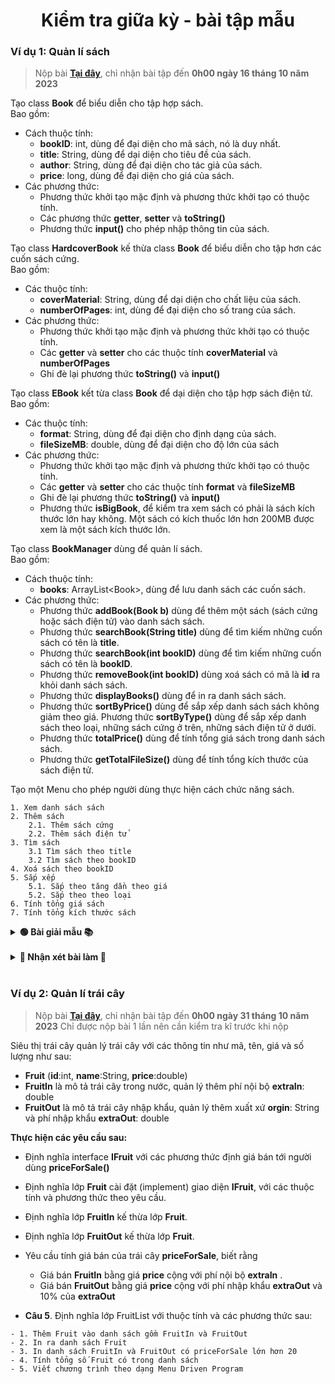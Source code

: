 <div align="center">

# Kiểm tra giữa kỳ - bài tập mẫu

</div>

### Ví dụ 1: Quản lí sách
> Nộp bài **[Tại đây](https://docs.google.com/forms/d/e/1FAIpQLSctrFfru_LKqf8PF8SeZZQaV30gR64wPu05_Q6a0pfXAb-uIg/viewform?usp=sharing)**, chỉ nhận bài tập đến **0h00 ngày 16 tháng 10 năm 2023**

Tạo class **Book** để biểu diễn cho tập hợp sách. <br>Bao gồm:
- Cách thuộc tính:
    - **bookID**: int, dùng để đại diện cho mã sách, nó là duy nhất.
    - **title**: String, dùng để dại diện cho tiêu đề của sách.
    - **author**: String, dùng để đại diện cho tác giả của sách.
    - **price**: long, dùng để đại diện cho giá của sách.
- Các phương thức:
    - Phương thức khởi tạo mặc định và phương thức khởi tạo có thuộc tính.
    - Các phương thức **getter**, **setter** và **toString()**
    - Phương thức **input()** cho phép nhập thông tin của sách.

Tạo class **HardcoverBook** kế thừa class **Book** để biểu diễn cho tập hơn các cuốn sách cứng.<br>Bao gồm:
- Các thuộc tính:
    - **coverMaterial**: String, dùng để dại diện cho chất liệu của sách.
    - **numberOfPages**: int, dùng để đại diện cho số trang của sách.
- Các phương thức:
    - Phương thức khởi tạo mặc định và phương thức khởi tạo có thuộc tính.
    - Các **getter** và **setter** cho các thuộc tính **coverMaterial** và **numberOfPages**
    - Ghi đè lại phương thức **toString()** và **input()**

Tạo class **EBook** kết từa class **Book** để dại diện cho tập hợp sách điện tử.<br>Bao gồm:
- Các thuộc tính:
    - **format**: String, d­ùng để đại diện cho định dạng của sách.
    - **fileSizeMB**: double, dùng để đại diện cho độ lớn của sách
- Các phương thức:
    - Phương thức khởi tạo mặc định và phương thức khởi tạo có thuộc tính.
    - Các **getter** và **setter** cho các thuộc tính **format** và **fileSizeMB**
    - Ghi đè lại phương thức **toString()** và **input()**
    - Phương thức **isBigBook**, để kiểm tra xem sách có phải là sách kích thước lớn hay không. Một sách có kích thuốc lớn hơn 200MB được xem là một sách kích thước lớn.

Tạo class **BookManager** dùng để quản lí sách.<br>Bao gồm:
- Cách thuộc tính:
    - **books**: ArrayList\<Book\>, dùng để lưu danh sách các cuốn sách.
- Các phương thức:
    - Phương thức **addBook(Book b)** dùng để thêm một sách (sách cứng hoặc sách điện tử) vào danh sách sách.
    - Phương thức **searchBook(String title)** dùng để tìm kiếm những cuốn sách có tên là **title**.
    - Phương thức **searchBook(int bookID)** dùng để tìm kiếm những cuốn sách có tên là **bookID**.
    - Phương thức **removeBook(int bookID)** dùng xoá sách có mã là **id** ra khỏi danh sách sách.
    - Phương thức **displayBooks()** dùng để in ra danh sách sách.
    - Phương thức **sortByPrice()** dùng để sắp xếp danh sách sách không giảm theo giá.
    Phương thức **sortByType()** dùng để sắp xếp danh sách theo loại, những sách cứng ở trên, những sách điện tử ở dưới.
    - Phương thức **totalPrice()** dùng để tính tổng giá sách trong danh sách sách.
    - Phương thức **getTotalFileSize()** d­ùng để tính tổng kích thước của sách điện tử.

Tạo một Menu cho phép  người dùng thực hiện cách chức năng sách.

```text
1. Xem danh sách sách
2. Thêm sách
    2.1. Thêm sách cứng
    2.2. Thêm sách điện tử
3. Tìm sách
    3.1 Tìm sách theo title
    3.2 Tìm sách theo bookID
4. Xoá sách theo bookID
5. Sắp xếp
    5.1. Sắp theo tăng dần theo giá
    5.2. Sắp theo theo loại
6. Tính tổng giá sách
7. Tính tổng kích thước sách
```

<details>
<summary> <strong>🟢 Bài giải mẫu 📚</strong></summary>

Hãy tải xuống **[BookManagement.zip](./BookManagement.zip)**

</details>
<br>


<details>
<summary> <strong>🎒 Nhận xét bài làm  📝</strong></summary>

<details>
<summary> <strong>👩‍🎓 23IT179 - Phan Thị Thanh Ngân </strong></summary>
<br>

**💬 Nhận xét chung**
- File **rar** rỗng, không có nội dung

</details>

<details>

<summary> <strong>👨‍🎓 23IT321 - Đào Thanh Vương</strong></summary>
<br>

**💬 Nhận xét chung**
- Bài làm rất tốt.
- Tất cả chức năng đều chạy được và chạy đúng.

**🔧 Cần cải thiện**
- Phần views Book nên cho nó in thông tin mỗi BOOK trên 1 dòng luôn, tốt nhất là in là hàm toString() của book đó.
- Nên tách từng class thành từng file để dễ quản lí.
</details>

<details>
<summary> <strong>👨‍🎓 23IT032 - Ngô Khắc Cường</strong></summary>
<br>

**💬 Nhận xét chung**
- Bài làm rất tốt.
- Tất cả các chức năng đều chạy được và chạy đúng

**🔧 Cần cải thiện**
- bookID là duy nhất, nên không thể thêm được được book có bookId đã tồn tại.
- Nên viết có Menu thành 1 đối tượng luôn. xong gọi đối tượng đối ra sử dùng
```java
Menu menu = new Menu();
```

</details>

<details>
<summary> <strong>👨‍🎓 23IT268 - Nguyễn Đức Thuận</strong></summary>
<br>

**💬 Nhận xét chung**
- Tạo các class rất tốt, các chức năng hoàn chỉnh.
- Code chạy được nhưng chưa được như mong muốn.
- Cần luyện tập cách gọi phương thức.
- Cần kiểm thử chương trình kỹ hơn.

**🔧 Cần cải thiện**
- Phần case 2 chưa có break nên khi thêm sách là nó thực hiện luôn case 3:
```java
case 2:
    System.out.println("2.1. Thêm sách cứng");
    System.out.println("2.2. Thêm sách điện tử");
    System.out.println("-----------------------------");
    System.out.println("Chọn số : ");
    double choice1 = sc.nextDouble();
    if (choice1 == 2.1) {
        bookManager.addHardcoverBook();

    }
    if (choice1 == 2.2) {
        bookManager.addEBook();
    }
    // cần thêm break ở đây
case 3:
    bookManager.searchBook(so);
```
- In ra thông tin của sách nên in trên 1 dòng để dễ xem hơn, tất nhất cứ in ra cái **toString()**
- **bookId** không trùng được, nên lần sau làm thêm cái không cho thêm 1 sách với **bookId** đã trùng với sách trong danh sách.
- Cái thêm sách và xoá sách nên cho phép người dùng nhập vào một bookId cần thêm hoặc xoá. Chứ em đang mặc định xoá theo cái bookId bằng 3 rồi.
- Phương thức **totalPrice()** và **getTotalfileSize()** là hai phương thức trả về giá trị, nên cần phải dùng **sysout** để in giá trị 2 phương thức đó ra
</details>


<details>
<summary> <strong>👨‍🎓 23IT142 - Hùng Vũ Long</strong></summary>
<br>

**💬 Nhận xét chung**
- Nén file chưa đúng qui định.
- Các class tạo rất tốt, code dễ nhìn dễ hiểu.
- Các chức năng đều rất tốt. (Nhưng chưa chạy được do nén file sai cách, anh phải sửa lại mới chạy được)

**🔧 Cần cải thiện**
- Cần nén file chuẩn hơn, cần nén cả **project** chứ không phải một **package**.
- Khi thêm sách, cần kiểm tra xem **bookId** của sách mới đã tồn tại chưa, vì không thể cả 2 sách của cùng **bookId**
- Nên in thông tin mỗi sách trên 1 dòng để dễ đọc.

</details>

<details>
<summary> <strong>👨‍🎓 23IT082 - Chu Ngọc Hoàng</strong></summary>
<br>

**💬 Nhận xét chung**
- Code chạy được
- Các chức năng trong các tốt, trừ chức năng tìm kiếm
- Tạo menu tốt, cần chú ý khi dùng switch case

**🔧 Cần cải thiện**
- Khi thêm sách, cần kiểm tra xem **bookId** của sách mới đã tồn tại chưa, vì không thể cả 2 sách của cùng **bookId**
- case 3, 4, 5, 6 thiếu break:
- Ở hàm **searchBook()** các hàm **toString()** phải dùng **sysout** để in ra. Các hàm tìm kiếm nên trả về goá trị, sau đó mới in ra sau.
```java
public void searchBook(int BookID) {
    for (Book bk : books) {
        if (bk.getBookID() == BookID) {
            bk.toString(); // phải in ra
        }
    }
}
```
</details>


<details>
<summary> <strong>👨‍🎓 23IT154 - Bùi Đoàn Duy Lưu</strong></summary>
<br>

**💬 Nhận xét chung**
- Code chạy được, tất cả chức năng hoạt động rất tốt

**🔧 Cần cải thiện**
- Khi thêm sách, cần kiểm tra xem **bookId** của sách mới đã tồn tại chưa, vì không thể cả 2 sách của cùng **bookId**
</details>


<details>
<summary> <strong>👩‍🎓 23IT117 - Từ Thị Thanh Hương</strong></summary>
<br>

**💬 Nhận xét chung**
- Tất cả các file đều là file **\*.class**, không thể chạy được.

**🔧 Cần cải thiện**
- Cần xem lại cách nén file và nộp bài.
</details>

<details>
<summary> <strong>👨‍🎓 23IT259 - Phạm Văn Thiện</strong></summary>
<br>

**💬 Nhận xét chung**
- Code chạy được.
- Tạo các class tốt, chức năng tốt.
- Chưa tạo được menu

**🔧 Cần cải thiện**
- Cần xem cách tạo Menu, cũng như cách sử dụng các hàm đã viết.
- Khi thêm sách, cần kiểm tra xem **bookId** của sách mới đã tồn tại chưa, vì không thể cả 2 sách của cùng **bookId**
</details>

<details>
<summary> <strong>👨‍🎓 23IT285 - Nguyễn Thanh Triều</strong></summary>
<br>

**💬 Nhận xét chung**
- Code không chạy được do nén file sai cách.
- Hàm khởi tạo mặc định viết chủ quan.
- Cách chức năng xử lí khá tốt.

**🔧 Cần cải thiện**
- Cần xem lại cách nén file [Tại đây](https://github.com/zukahai/java-basic-and-object-oriented-programing/blob/main/submit.md)
- Nên viết các hàm khởi tạo mặc định, trong hàm đó gán tất cả thuộc tính của nó là mặc định.
- Khi thêm sách, cần kiểm tra xem **bookId** của sách mới đã tồn tại chưa, vì không thể cả 2 sách của cùng **bookId**
- 2 phương thức **searchBook()** nên có kiểu trả về. Xong mới in ra ở menu.
- Code nhìn khá ổn, tiếc là không chạy được, cần nén cả **project** thay vì nén mỗi **package**.
</details>

<details>
<summary> <strong>👩‍🎓 23IT001 - Đặng Ngọc Thúy An</strong></summary>
<br>

**💬 Nhận xét chung**
- Code chạy được.
- Các class, các hàm xử lí viết rất tốt
- Viết Menu rất tốt, dễ sử dụng

**🔧 Cần cải thiện**
- Khi thêm sách, cần kiểm tra xem **bookId** của sách mới đã tồn tại chưa, vì không thể cả 2 sách của cùng **bookId**
- Hàm tìm kiếm theo **title** nên cho nó trả về 1 danh sách, vì đôi khi sẽ nhiều sách có cùng title, cần đưa ra hết

</details>

<details>
<summary> <strong>👨‍🎓 23IT274 - Nguyễn Tiến</strong></summary>
<br>

**💬 Nhận xét chung**
- Code chạy được.
- Tạo các class tốt.
- Còn một số lỗi cần cải thiện.

**🔧 Cần cải thiện**
- Chú ý chính tả ở class **BôkManager**
- Khi thêm sách, cần kiểm tra xem **bookId** của sách mới đã tồn tại chưa, vì không thể cả 2 sách của cùng **bookId**
- In thông tin của sách nên in trên 1 dòng bằng hàm **toString()**
- Còn bị lỗi bộ nhớ đệm, không nhập được **title**. Xem các giải quyết ở mục 1 [Tại đây](https://github.com/zukahai/java-basic-and-object-oriented-programing/blob/main/bugs.md)
- Mỗi lần thực hiện xong một chức năng cần hiển thị lại Menu cho người dùng xem.
</details>

<details>
<summary> <strong>👨‍🎓 23IT239 - Trần Như Sum</strong></summary>
<br>

**💬 Nhận xét chung**
- Code chạy được.
- Tạo các class tốt
- 6 chức năng đầu chạy tốt.

**🔧 Cần cải thiện**
- Không nên dùng **new Scanner(System.in)** quả nhiều như vậy, sẽ tốn bộ nhớ, có thể đúng khi học nhưng lại chưa tốt ưu khi đi làm.
- Sai chính tả ở *filseSizeMB*
```java
public EBook(int bookID, String title, String author, long price, String format, int filseSizeMB) {
    super(bookID,title,author,price);
    this.format=format;
    this.fileSizeMB=fileSizeMB;
}
```
- Không nên dùng **static** ở bên dưới, như thế này định nghĩa biến **books** là của class chứ không phải của đối tượng.
```java
private static ArrayList<Book> books;
```
- Các chức năng tìm kiểm nên có kiểu trả về.
- Khi thêm sách, cần kiểm tra xem **bookId** của sách mới đã tồn tại chưa, vì không thể cả 2 sách của cùng **bookId**
- Cần làm thêm chức năng số 7
</details>

<details>
<summary> <strong>👨‍🎓 23IT015 - Nguyễn Hoàng Nhật Bảo</strong></summary>
<br>

**💬 Nhận xét chung**
- Code chạy được.
- Các class tạo tốt.
- Menu còn khó sử dụng.

**🔧 Cần cải thiện**
- Hỏi người ta chọn yes / no xong bắt nhật y. Hơi khó sử dụng đoạn này.
```java
System.out.print("Tiếp tục? (Yes/No): ");
String continueChoice = sc.nextLine().toLowerCase();
if (!continueChoice.equals("y")) {
    break;
}
```
- Khi thêm sách, cần kiểm tra xem **bookId** của sách mới đã tồn tại chưa, vì không thể cả 2 sách của cùng **bookId**
- Các hàm tìm kiếm nên có kiểu tra về.
- Cần kiêm tra file trước khi nộp, tránh nộp bài nhiều lần.
</details>

<details>
<summary> <strong>👨‍🎓 23IT048 - Lê Duy Đạt</strong></summary>
<br>

**💬 Nhận xét chung**
- Code không chạy được. *(Nén code sai)*
- Tạo các class và chức năng tốt.
- Tạo các chức năng tốt.
- Bài làm có vẻ rất tốt nhưng lại không chạy được.

**🔧 Cần cải thiện**
- Nén file chưa đúng cách, các nén cả cả **project** chứ không phải mỗi **package**, xem cách nén code [Tại đây](https://github.com/zukahai/java-basic-and-object-oriented-programing/blob/main/submit.md)
- Khi thêm sách, cần kiểm tra xem **bookId** của sách mới đã tồn tại chưa, vì không thể cả 2 sách của cùng **bookId**

</details>

<details>
<summary> <strong>👩‍🎓 23IT156 - Phan Khánh Ly</strong></summary>
<br>

**💬 Nhận xét chung**
- Code chưa chạy được *(Nén code sai cách)*
- Tạo các class tốt
- Các hàm viết tốt, nhất là hàm tìm kiếm

**🔧 Cần cải thiện**
- Nén file chưa đúng cách, các nén cả cả **project** chứ không phải mỗi **package**, xem cách nén code [Tại đây](https://github.com/zukahai/java-basic-and-object-oriented-programing/blob/main/submit.md)
- Khi thêm sách, cần kiểm tra xem **bookId** của sách mới đã tồn tại chưa, vì không thể cả 2 sách của cùng **bookId**
- Bài làm có vẻ chạy rất tốt, chỉ tiếc là nén code sau cách.
</details>

<details>
<summary> <strong>👨‍🎓 23IT036 - Hoàng Công Dũng</strong></summary>
<br>

**💬 Nhận xét chung**
- Code chạy được
- Các hàm viết rất tốt
- Vẫn chưa đủ các yêu cầu của đề.


**🔧 Cần cải thiện**
- Nên xoá các file **.class** đi trước khi nộp bài, tránh rối.

- Các chức năng sắp xếp có vẻ chưa hoạt động
```text
Nhap lua chon cua ban: 5.1
Book{bookID=0, title='0', author='0', price=0}
Book{bookID=1, title='1', author='1', price=1}
Book{bookID=1, title='1', author='1', price=1}
Book{bookID=2, title='2', author='2', price=100}
Book{bookID=1, title='1', author='1', price=1}
```
- Chưa ghi đè lại phương thức **toString()**
- Khi thêm sách, cần kiểm tra xem **bookId** của sách mới đã tồn tại chưa, vì không thể cả 2 sách của cùng **bookId**
- Cần hiển thị lại menu sao mỗi lần thực hiện xong chức năng.
</details>

<details>
<summary> <strong>👨‍🎓 23IT148 - Võ Đình Lộc</strong></summary>
<br>

**💬 Nhận xét chung**
- Code không chạy được (*Nén code sai cách và lỗi chương trình)*
- Tạo các class tốt.

**🔧 Cần cải thiện**
- Nén file chưa đúng cách, các nén cả cả **project** chứ không phải mỗi **package**, xem cách nén code [Tại đây](https://github.com/zukahai/java-basic-and-object-oriented-programing/blob/main/submit.md)
- Khi thêm sách, cần kiểm tra xem **bookId** của sách mới đã tồn tại chưa, vì không thể cả 2 sách của cùng **bookId**
- Nên đọc kỹ đề, chỉ có lớn hơn thôi
```java
public boolean isBigBook (eBook c) {
    return c.getFileSizeMB() >= 200;
}
```
- Nên dùng hàm **size()** để lấy kích thước của **List** chứ không cần biến phụ.
- Hàm **displayBooks()** kiểu void nên không thể in ra được.
</details>

<details>
<summary> <strong>👨‍🎓 23IT166 - Trần Châu Minh</strong></summary>
<br>

**💬 Nhận xét chung**
- Code chạy được.
- Tạo các class rất tốt.
- Viết menu rất tốt.
- Còn một sô lỗi chức năng

**🔧 Cần cải thiện**
- Kiểm tra id đã tồn tại sai cách, từ khoá **instanceof** để kiếm tra 1 đối tượng của thuộc class đó hay không thôi.
```java
if (b instanceof Book) // chỉ kiểm tra được b có phải class Book hay không, không thể biết được id đã tồn tại chưa
    System.out.println("Thêm sách thất bại. Mã sách đã tồn tại");
```
- Hàm tìm kiếm theo **title** nên trả về một danh sách vì có thể có nhiều sách cùng **title**
- Để so sánh chuỗi nên dùng hàm **equals()** thay vì dùng **==**, xem mục 3 [Tại đây](https://github.com/zukahai/java-basic-and-object-oriented-programing/blob/main/bugs.md)
</details>

<details>
<summary> <strong>👨‍🎓 23IT256 - Trần Mạnh Thắng</strong></summary>
<br>

**💬 Nhận xét chung**
- Code chạy được.
- Tạo các class tốt.
- Các chức năng chạy tốt.
- Menu dễ dùng.

**🔧 Cần cải thiện**
- Đọc kỹ để phần hàm **isBigBook()**. Chỉ lớn hơn 200MB thôi.
- Khi thêm sách, cần kiểm tra xem **bookId** của sách mới đã tồn tại chưa, vì không thể cả 2 sách của cùng **bookId**
- Nên xoá cái file **.class** trước khi nộp bài tránh loạn.
</details>

<details>
<summary> <strong>👨‍🎓 23IT301 - Nguyễn Thanh Tùng</strong></summary>
<br>

**💬 Nhận xét chung**
- Code chạy được.
- Tạo các class tốt.
- Các chức năng 1, 3, 4, 5, 6 và 7 hoạt động tốt.
- Menu dễ sử dụng.

**🔧 Cần cải thiện**
- Hàm **isBigFile()** còn sai chỗ >= 200, chỉ > 200 thôi, cần đọc kĩ đề.
- Kiểm tra Id đã tồn tại bị sai, trong khi **c** là lựa chọn phía trên chứ không phải là **bookId** em nhập vào, phải thay **c** thành **bookID.getBookId()**
```java
Book tmp = bmanager.searchBook(c);
if (tmp != null)
    System.out.println("Them sach that bai.Sach da ton tai");
else {
    bmanager.addBook(bookID);
    System.out.println("Them sach thanh cong");
}
```
</details>

<details>
<summary> <strong>👨‍🎓 23IT088 - Nguyễn Văn Hoàng</strong></summary>
<br>

**💬 Nhận xét chung**
- Code chạy được.
- Tạo class tốt
- Các chức năng hoạt động tốt, trừ chức năng thêm chưa kiểm tra được trùng **id**.
- Menu rất dễ sử dụng
**🔧 Cần cải thiện**
- Khi thêm sách, cần kiểm tra xem **bookId** của sách mới đã tồn tại chưa, vì không thể cả 2 sách của cùng **bookId**
- Phần nhập dữ liệu nên dùng **System.out.print** trước của dòng in ra nhập gì đó, cho dễ nhập, ví dụ **System.out.print("Nhập ID: ")**
</details>


<details>
<summary> <strong>👨‍🎓 23IT198 - Huỳnh Đức Nhật</strong></summary>
<br>

**💬 Nhận xét chung**
- Code chạy được.
- Các class tạo tốt.
- Menu rõ ràng
- Các chức năng hoạt động tốt, trừ chức năng thêm.
- Cấu trúc file rõ ràng

**🔧 Cần cải thiện**
- Thông tin sách nên in trên 1 dòng cho dễ xem, vì khi in ra danh sách nhiều cuôn sách sẽ rất khó xem.
- Khi thêm sách, cần kiểm tra xem **bookId** của sách mới đã tồn tại chưa, vì không thể cả 2 sách của cùng **bookId**
- Sau khi thực hiện xong một chức năng nên hiển thị lại menu cho người dùng dễ sử dụng.
</details>

<details>
<summary> <strong>👨‍🎓 23IT255 - Phạm Quốc Thắng</strong></summary>
<br>

**💬 Nhận xét chung**
- Code chạy được.
- Tạo các class tốt, nhưng vẫn còn hàm lỗi
- Các chức năng rõ ràng
- Menu thực sự dễ dùng
- Bài làm rất tốt

**🔧 Cần cải thiện**
- Hàm **isBigFile()** còn sai chỗ >= 200, chỉ > 200 thôi, cần đọc kĩ đề.
- Khi thêm sách, cần kiểm tra xem **bookId** của sách mới đã tồn tại chưa, vì không thể cả 2 sách của cùng **bookId**
</details>

<details>
<summary> <strong>👨‍🎓 23IT296 - Nguyễn Thanh Tú</strong></summary>
<br>

**💬 Nhận xét chung**
- Code chưa chạy được *(Nén file sai cách và còn lỗi khi biên dịch)*
- Các class tạo rất tốt
- Chưa tận dùng được các hàm trong class đã tạo.

**🔧 Cần cải thiện**
- Cần nén code đúng quy định, nên cả **project** chứ không phải mỗi **package**, xem cách nén code [Tại đây](https://github.com/zukahai/java-basic-and-object-oriented-programing/blob/main/submit.md)
- Nên gọi hàm **input()** đã viết để nhập thông tin sách
- Khi thêm sách, cần kiểm tra xem **bookId** của sách mới đã tồn tại chưa, vì không thể cả 2 sách của cùng **bookId**
- Cần kiểm tra file trước khi nộp, tránh nộp bài nhiều lần.
</details>

<details>
<summary> <strong>👨‍🎓 23IT106 - Nguyễn Trọng Minh Huy</strong></summary>
<br>

**💬 Nhận xét chung**
- Code chưa chạy được *(Nén file sai cách)*
- Tạo các class tương đối ổn, những còn nhiều hàm chưa hợp lí.
- Menu dễ hiểu, dễ dùng
- Có kiểm tra được id trùng lặp khi thêm, rất tốt.

**🔧 Cần cải thiện**
- Cần nén code đúng quy định, nên cả **project** chứ không phải mỗi **package**, xem cách nén code [Tại đây](https://github.com/zukahai/java-basic-and-object-oriented-programing/blob/main/submit.md)
- Các hàm kiểm tra nên sử dung **boolean** làm kiểu trả về, áp dụng cho hàm **isBigBook()**.
</details>

<details>
<summary> <strong>👨‍🎓 23IT283 - Lê Quốc Trí</strong></summary>
<br>

**💬 Nhận xét chung**
- Code chưa chạy được **(Biên dịch lỗi)**
- Có kiểm tra ID bị trùng khi thêm sách, rất tốt
- Một số hàm viết sai và cách gọi chưa đúng.

**🔧 Cần cải thiện**
- Nên tạo package chứa các class đẻ sau này dễ phát triển
- Các hàm **searchBook()** có kiểu trả về nên cần phải in nó ra mới các thể thấy được.
- Các hàm **getTitle, getBookID** không tồn tại bên **BookManager** nên không gọi được
</details>

<details>
<summary> <strong>👨‍🎓 23IT248 - Nguyễn Đình Thái</strong></summary>
<br>

**💬 Nhận xét chung**
- Code chưa chạy được, *(Nên file sai cách)*
- Các class tạo tương đổi ổn, vẫn còn một số hàm chưa hợp lí.
- Menu dễ sử dụng.

**🔧 Cần cải thiện**
- Cần nén code đúng quy định, nên cả **project** chứ không phải mỗi **package**, xem cách nén code [Tại đây](https://github.com/zukahai/java-basic-and-object-oriented-programing/blob/main/submit.md)
- Hàm tìm kiếm theo **title** nên cho nó trả về 1 danh sách, vì đôi khi sẽ nhiều sách có cùng **title**, cần đưa ra hết.
- Khi thêm sách, cần kiểm tra xem **bookId** của sách mới đã tồn tại chưa, vì không thể cả 2 sách của cùng **bookId**
</details>

<details>
<summary> <strong>👨‍🎓 23IT018 - Phạm Quốc Bảo</strong></summary>
<br>

**💬 Nhận xét chung**
- Code chưa chạy được *(Nên file sai cách)*, File em gửi chỉ gồm những file **.class** thôi chứ chưa phải là file **.java**

**🔧 Cần cải thiện**
- Cần nén code đúng quy định, xem cách nén code [Tại đây](https://github.com/zukahai/java-basic-and-object-oriented-programing/blob/main/submit.md)


</details>

<details>
<summary> <strong>👨‍🎓 23IT191 - Nguyễn Quang Nhân</strong></summary>
<br>

**💬 Nhận xét chung**
- Code chạy được.
- Các class tạo tốt
- Menu dễ sử dụng
- Bài làm tốt

**🔧 Cần cải thiện**
- Hàm tìm kiếm theo **title** nên cho nó trả về 1 danh sách, vì đôi khi sẽ nhiều sách có cùng **title**, cần đưa ra hết.
- Khi thêm sách, cần kiểm tra xem **bookId** của sách mới đã tồn tại chưa, vì không thể cả 2 sách của cùng **bookId**
- Phàn tìm sách nếu không tìm thấy cũng nên đưa ra 1 thông báo là không tìm thấy.
</details>

<details>
<summary> <strong>👩‍🎓 23IT245 - Phan Thanh Tâm</strong></summary>
<br>

**💬 Nhận xét chung**
- Code chạy chạy được *(Nên file sai cách)*, các file là **.class** chứa không phải là file **.java**.

**🔧 Cần cải thiện**
- Cần nén code đúng quy định, xem cách nén code [Tại đây](https://github.com/zukahai/java-basic-and-object-oriented-programing/blob/main/submit.md)
</details>


<details>
<summary> <strong>👩‍🎓 23IT252 - Trịnh Thị Thanh Thảo</strong></summary>
<br>

**💬 Nhận xét chung**
- Code chạy được.
- Tạo 3 class tốt.
- Các phương thức chưa thực sự tốt.
- Menu dễ dùng.

**🔧 Cần cải thiện**
- Các hàm tìm kiếm sách nên cho nó có kiểu trả về, sau đó ở Menu mới in kết quả ra.
- Khi chưa có sách, mà người dùng muốn xem sách nên hiển thị cho người dùng một thông báo.
- Hàm **input()** ở 2 class con chưa gọi hàm **input()** ở class cha nên nó chưa cho phép nhập những thông tin như bookID, title, author
- Chức năng 6, 7 chưa hoạt động.
- Phương thức **sortBooksByType** chưa hợp lí.
</details>


<details>
<summary> <strong>👨‍🎓 23IT069 - Trần Thành Hậu</strong></summary>
<br>

**💬 Nhận xét chung**
- Code chưa chạy được *(Nén code chưa hợp lí)*
- Tạo các class tốt.
- Menu có vẻ dễ nhìn, dễ sử dụng.
**🔧 Cần cải thiện**
- Cần nén code đúng quy định, cần nén cả **project** chứ không phải mỗi **package**, xem cách nén code [Tại đây](https://github.com/zukahai/java-basic-and-object-oriented-programing/blob/main/submit.md)
- Khi thêm sách, cần kiểm tra xem **bookId** của sách mới đã tồn tại chưa, vì không thể cả 2 sách của cùng **bookId**
- Các hàm tìm kiếm sách nên cho nó có kiểu trả về, sau đó ở Menu mới in kết quả ra.

</details>


<details>
<summary> <strong>👨‍🎓 23IT160 - Văn Công Mạnh</strong></summary>
<br>

**💬 Nhận xét chung**
- Code chạy được.
- Menu dễ sử dụng, tuy nhiên chưa kết thúc menu được.
- Tạo các class tốt.

**🔧 Cần cải thiện**
- Các hàm tìm kiếm sách nên cho nó có kiểu trả về, sau đó ở Menu mới in kết quả ra.
- Khi thêm sách, cần kiểm tra xem **bookId** của sách mới đã tồn tại chưa, vì không thể cả 2 sách của cùng **bookId**
- Chức năm 0. Exit chưa hoạt đông, em có thể dùng lệnh **break** ở case 0.
</details>


<details>
<summary> <strong>👩‍🎓 23IT169 - Văn Thị Phước My</strong></summary>
<br>

**💬 Nhận xét chung**
- Code chạy được.
- Các class Book tạo rất tốt.
- Các chức năng ở **BookManager** chưa hoàn thiện.

**🔧 Cần cải thiện**
- Thiếu hàm **isBigFile()**
- Hàm tìm kiếm theo **title** nên cho nó trả về 1 danh sách, vì đôi khi sẽ nhiều sách có cùng title, cần đưa ra hết.
</details>

<details>
<summary> <strong>👨‍🎓 23IT125 - Nguyễn Đức Khánh</strong></summary>
<br>

**💬 Nhận xét chung**
- Code chưa chay được *(Gửi file sai định dạng)*
- Tạo các class tốt.

**🔧 Cần cải thiện**
- Thay vì gửi file doc thì nên nén file theo hướng dẫn [Tại đây](https://github.com/zukahai/java-basic-and-object-oriented-programing/blob/main/submit.md)
</details>

<details>
<summary> <strong>👨‍🎓 23IT113 - Lê Minh Hưng</strong></summary>
<br>

**💬 Nhận xét chung**
- Code chưa chay được *(Gửi file sai định dạng)*
- Chỉ có class **Book**

**🔧 Cần cải thiện**
- Thay vì gửi file doc thì nên nén file theo hướng dẫn [Tại đây](https://github.com/zukahai/java-basic-and-object-oriented-programing/blob/main/submit.md)
</details>

<details>
<summary> <strong>👨‍🎓 23IT162 - Đinh Trần Tiến Minh</strong></summary>
<br>

**💬 Nhận xét chung**
- Code chưa chay được *(Gửi file sai định dạng)*
- Tạo các class tốt.
**🔧 Cần cải thiện**
- Thay vì gửi file doc thì nên nén file theo hướng dẫn [Tại đây](https://github.com/zukahai/java-basic-and-object-oriented-programing/blob/main/submit.md)
- Các hàm searchBook nên có kiểu dữ liệu trả về, sau đó trong Menu mới in ra.
</details>

</details>
<br>

### Ví dụ 2: Quản lí trái cây

> Nộp bài **[Tại đây](https://forms.gle/rFwUbV2DZCGu5YZY7)**, chỉ nhận bài tập đến **0h00 ngày 31 tháng 10 năm 2023**
> Chỉ được nộp bài 1 lần nên cần kiểm tra kĩ trước khi nộp

Siêu thị trái cây quản lý trái cây với các thông tin như mã, tên, giá và số lượng như sau:
- **Fruit** (**id**:int, **name**:String, **price**:double)
- **FruitIn** là mô tả trái cây trong nước, quản lý thêm phí nội bộ **extraIn**: double
- **FruitOut** là mô tả trái cây nhập khẩu, quản lý thêm xuất xứ **orgin**: String và phí nhập khẩu **extraOut**: double

**Thực hiện các yêu cầu sau:**

- Định nghĩa interface **IFruit** với các phương thức định giá bán tới người dùng **priceForSale()**

- Định nghĩa lớp **Fruit** cài đặt (implement) giao diện **IFruit**, với các thuộc tính và phương thức
theo yêu cầu.

- Định nghĩa lớp **FruitIn** kế thừa lớp **Fruit**.

- Định nghĩa lớp **FruitOut** kế thừa lớp **Fruit**.
- Yêu cầu tính giá bán của trái cây **priceForSale**, biết rằng
    - Giá bán **FruitIn** bằng giá **price** cộng với phí nội bộ **extraIn** .
    - Giá bán **FruitOut** bằng giá **price** cộng với phí nhập khẩu **extraOut** và 10% của **extraOut**
- **Câu 5**. Định nghĩa lớp FruitList với thuộc tính và các phương thức sau:
```text
- 1. Thêm Fruit vào danh sách gồm FruitIn và FruitOut
- 2. In ra danh sách Fruit
- 3. In danh sách FruitIn và FruitOut có priceForSale lớn hơn 20
- 4. Tính tổng số Fruit có trong danh sách
- 5. Viết chương trình theo dạng Menu Driven Program
```